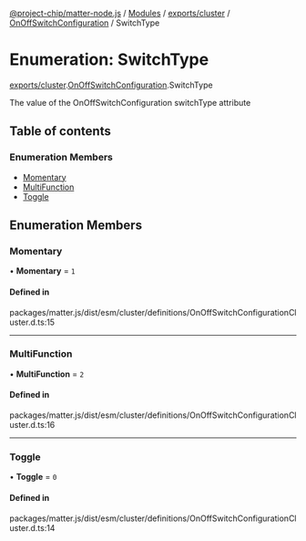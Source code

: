 [@project-chip/matter-node.js](../README.md) / [Modules](../modules.md) / [exports/cluster](../modules/exports_cluster.md) / [OnOffSwitchConfiguration](../modules/exports_cluster.OnOffSwitchConfiguration.md) / SwitchType

# Enumeration: SwitchType

[exports/cluster](../modules/exports_cluster.md).[OnOffSwitchConfiguration](../modules/exports_cluster.OnOffSwitchConfiguration.md).SwitchType

The value of the OnOffSwitchConfiguration switchType attribute

## Table of contents

### Enumeration Members

- [Momentary](exports_cluster.OnOffSwitchConfiguration.SwitchType.md#momentary)
- [MultiFunction](exports_cluster.OnOffSwitchConfiguration.SwitchType.md#multifunction)
- [Toggle](exports_cluster.OnOffSwitchConfiguration.SwitchType.md#toggle)

## Enumeration Members

### Momentary

• **Momentary** = ``1``

#### Defined in

packages/matter.js/dist/esm/cluster/definitions/OnOffSwitchConfigurationCluster.d.ts:15

___

### MultiFunction

• **MultiFunction** = ``2``

#### Defined in

packages/matter.js/dist/esm/cluster/definitions/OnOffSwitchConfigurationCluster.d.ts:16

___

### Toggle

• **Toggle** = ``0``

#### Defined in

packages/matter.js/dist/esm/cluster/definitions/OnOffSwitchConfigurationCluster.d.ts:14
